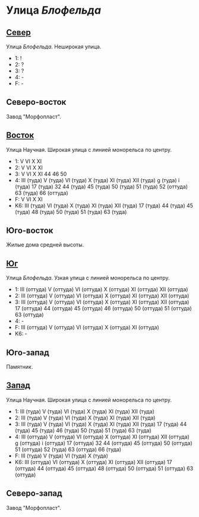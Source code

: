 # Улица *Блофельда*

## [Север](./515085.md)

Улица *Блофельда*.
Неширокая улица.

* 1:    !
* 2:    ?
* 3:    ?
* 4:    -
* F:    -

## Северо-восток

Завод "Морфопласт".

## [Восток](./520090.md)

Улица Научная.
Широкая улица с линией монорельса по центру.

* 1:    V   VI  X   XI
* 2:    V   VI  X   XI
* 3:    V   VI  X   XI
        44  46  50
* 4:    III (туда)      V (туда)        VI (туда)       X (туда)        XI (туда)
        XII (туда)      g (туда)        i (туда)
        17 (туда)       32      44 (туда)       45 (туда)       50 (туда)
        51 (туда)       52 (оттуда)     63 (туда)       66 (оттуда)
* F:    V   VI  X   XI
* K6:   III (туда)  VI (туда)   X (туда)    XI (туда)   XII (туда)
        17 (туда)   44 (туда)   45 (туда)   48 (туда)   50 (туда)   51 (туда)   63 (туда)

## Юго-восток

Жилые дома средней высоты.

## [Юг](./515100.md)

Улица *Блофельда*.
Узкая улица с линией монорельса по центру.

* 1:    III (оттуда)    V (оттуда)      VI (оттуда)     X (оттуда)      XI (оттуда)
        XII (оттуда)
* 2:    III (оттуда)    V (оттуда)      VI (оттуда)     X (оттуда)      XI (оттуда)
        XII (оттуда)
* 3:    III (оттуда)    V (оттуда)      VI (оттуда)     X (оттуда)      XI (оттуда)
        XII (оттуда)
        17 (оттуда)     44 (оттуда)     45 (оттуда)     46 (оттуда)     50 (оттуда)
        51 (оттуда)     63 (оттуда)
* 4:    -
* F:    III (оттуда)    V (оттуда)      VI (оттуда)     X (оттуда)      XI (оттуда)
* K6:   -

## Юго-запад

Памятник.

## [Запад](./500090.md)

Улица Научная.
Широкая улица с линией монорельса по центру.

* 1:    III (туда)      V (туда)        VI (туда)       X (туда)        XI (туда)
        XII (туда)
* 2:    III (туда)      V (туда)        VI (туда)       X (туда)        XI (туда)
        XII (туда)
* 3:    III (туда)      V (туда)        VI (туда)       X (туда)        XI (туда)
        XII (туда)
        17 (туда)       44 (туда)       45 (туда)       46 (туда)       50 (туда)
        51 (туда)       63 (туда)
* 4:    III (оттуда)    V (оттуда)      VI (оттуда)     X (оттуда)      XI (оттуда)
        XII (оттуда)    g (оттуда)      i (оттуда)
        17 (оттуда)     32      44 (оттуда)     45 (оттуда)     50 (оттуда)
        51 (оттуда)     52 (туда)       63 (оттуда)     66 (туда)
* F:    III (туда)      V (туда)        VI (туда)       X (туда)
* K6:   III (оттуда)    VI (оттуда) X (оттуда)  XI (оттуда) XII (оттуда)
        17 (оттуда) 44 (оттуда) 45 (оттуда) 48 (оттуда) 50 (оттуда) 51 (оттуда) 63 (оттуда)

## Северо-запад

Завод "Морфопласт".
